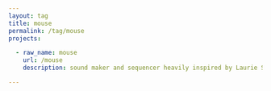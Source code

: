 ```yaml
---
layout: tag
title: mouse
permalink: /tag/mouse
projects:

  - raw_name: mouse
    url: /mouse
    description: sound maker and sequencer heavily inspired by Laurie Spiegel's Music Mouse

---
```

